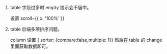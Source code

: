 1. table 字段过多时 empty 提示会不居中。

   设置 scroll={{ x: '100%' }}

2. table 后端多项排序问题。

   column 设置 { sorter: {compare:false,multiple: 1}}
   然后在 table 的 change 里面获取数据即可。
